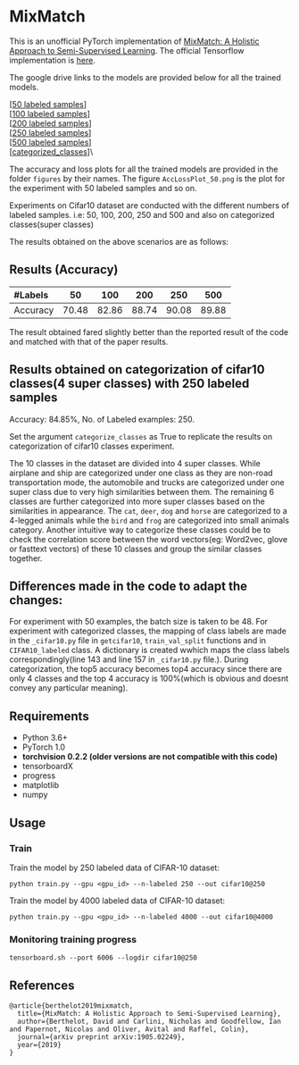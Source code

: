 # MixMatch
This is an unofficial PyTorch implementation of [MixMatch: A Holistic Approach to Semi-Supervised Learning](https://arxiv.org/abs/1905.02249). 
The official Tensorflow implementation is [here](https://github.com/google-research/mixmatch).

The google drive links to the models are provided below for all the trained models. 

[[50 labeled samples](https://drive.google.com/drive/folders/1QpCuJxFnGGDFfCi3hoGCjxIUijEhZX2g?usp=sharing)]\
[[100 labeled samples](https://drive.google.com/drive/folders/1Rbw_Aj_DxBCdAAvr_JMQpiyypezWDPRC?usp=sharing)]\
[[200 labeled samples](https://drive.google.com/drive/folders/1HZCZ5i7SXaxsl2m0-9PayYX1DDE3BnNG?usp=sharing)]\
[[250 labeled samples](https://drive.google.com/drive/folders/1wiZjoo9_l9YseWuGk7ZZv6tBGw1zX1VJ?usp=sharing)] \
[[500 labeled samples]( https://drive.google.com/drive/folders/1jUqKXcjVnxLE2E08t3hvB61D3wvLwXGN?usp=sharing)]\
[[categorized_classes](https://drive.google.com/drive/folders/1SfUdZI7eUeQV5KHrLpThTnmTLqJkVA3w?usp=sharing)]\

The accuracy and loss plots for all the trained models are provided in the folder `figures` by their names. The figure `AccLossPlot_50.png` is the plot for the experiment with 50 labeled samples and so on. 

Experiments on Cifar10 dataset are conducted with the different numbers of labeled samples. i.e: 50, 100, 200, 250 and 500 and also on categorized classes(super classes)

The results obtained on the above scenarios are as follows:

## Results (Accuracy)
| #Labels | 50 | 100 | 200 | 250| 500 |
|:---|:---:|:---:|:---:|:---:|:---:|
|Accuracy | 70.48 | 82.86 | 88.74 | 90.08 | 89.88 |

The result obtained fared slightly better than the reported result of the code and matched with that of the paper results.

## Results obtained on categorization of cifar10 classes(4 super classes) with 250 labeled samples

Accuracy: 84.85%, No. of Labeled examples: 250. 

Set the argument `categorize_classes` as True to replicate the results on categorization of cifar10 classes experiment.

The 10 classes in the dataset are divided into 4 super classes. While airplane and ship are categorized under one class as they are non-road transportation mode, the automobile and trucks are categorized under one super class due to very high similarities between them. The remaining 6 classes are further categorized into  more super classes based on the similarities in appearance. The `cat`, `deer`, `dog` and `horse` are categorized to a 4-legged animals while the `bird` and `frog` are categorized into small animals category. Another intuitive way to categorize these classes could be to check the correlation score between the word vectors(eg: Word2vec, glove or fasttext vectors) of these 10 classes and group the similar classes together.

## Differences made in the code to adapt the changes:

For experiment with 50 examples, the batch size is taken to be 48.
For experiment with categorized classes, the mapping of class labels are made in the `_cifar10.py` file in `getcifar10`, `train_val_split` functions and in `CIFAR10_labeled` class. A dictionary is created wwhich maps the class labels correspondingly(line 143 and line 157 in `_cifar10.py` file.). During categorization, the top5 accuracy becomes top4 accuracy since there are only 4 classes and the top 4 accuracy is 100%(which is obvious and doesnt convey any particular meaning).


## Requirements
- Python 3.6+
- PyTorch 1.0
- **torchvision 0.2.2 (older versions are not compatible with this code)** 
- tensorboardX
- progress
- matplotlib
- numpy

## Usage

### Train
Train the model by 250 labeled data of CIFAR-10 dataset:

```
python train.py --gpu <gpu_id> --n-labeled 250 --out cifar10@250
```

Train the model by 4000 labeled data of CIFAR-10 dataset:

```
python train.py --gpu <gpu_id> --n-labeled 4000 --out cifar10@4000
```

### Monitoring training progress
```
tensorboard.sh --port 6006 --logdir cifar10@250
```

## References
```
@article{berthelot2019mixmatch,
  title={MixMatch: A Holistic Approach to Semi-Supervised Learning},
  author={Berthelot, David and Carlini, Nicholas and Goodfellow, Ian and Papernot, Nicolas and Oliver, Avital and Raffel, Colin},
  journal={arXiv preprint arXiv:1905.02249},
  year={2019}
}
```
